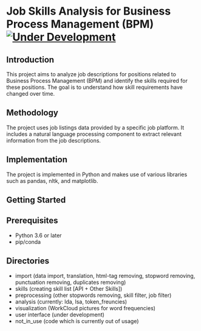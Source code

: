 # Job Skills Analysis for Business Process Management (BPM) [![Under Development](https://img.shields.io/badge/status-Under%20Development-yellow.svg?color=yellow)](https://img.shields.io)


## Introduction
This project aims to analyze job descriptions for positions related to Business Process Management (BPM) and identify the skills required for these positions. The goal is to understand how skill requirements have changed over time.

## Methodology
The project uses job listings data provided by a specific job platform. It includes a natural language processing component to extract relevant information from the job descriptions.

## Implementation
The project is implemented in Python and makes use of various libraries such as pandas, nltk, and matplotlib.

## Getting Started

## Prerequisites
- Python 3.6 or later
- pip/conda

## Directories
- import (data import, translation, html-tag removing, stopword removing, punctuation removing, duplicates removing)
- skills (creating skill list [API + Other Skills])
- preprocessing (other stopwords removing, skill filter, job filter)
- analysis (currently: lda, lsa, token_freuncies)
- visualization (WorkCloud pictures for word frequencies)
- user interface (under development)
- not_in_use (code which is currently out of usage)

